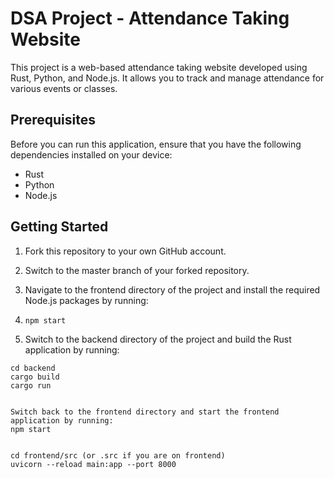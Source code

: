 # DSA Project - Attendance Taking Website

This project is a web-based attendance taking website developed using Rust, Python, and Node.js. It allows you to track and manage attendance for various events or classes.

## Prerequisites

Before you can run this application, ensure that you have the following dependencies installed on your device:

- Rust
- Python
- Node.js

## Getting Started

1. Fork this repository to your own GitHub account.

2. Switch to the master branch of your forked repository.

3. Navigate to the frontend directory of the project and install the required Node.js packages by running:
4. ```npm start```


5. Switch to the backend directory of the project and build the Rust application by running:

```shell
cd backend
cargo build
cargo run


Switch back to the frontend directory and start the frontend application by running:
npm start


cd frontend/src (or .src if you are on frontend)
uvicorn --reload main:app --port 8000
